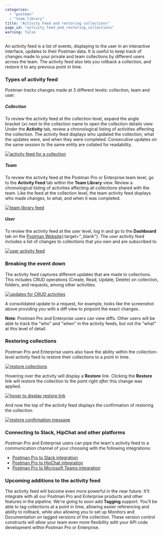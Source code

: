 ```yaml
---
categories:
  - "postman"
  - "team_library"
title: "Activity Feed and restoring collections"
page_id: "activity_feed_and_restoring_collections"
warning: false
---
```


An activity feed is a list of events, displaying to the user in an interactive interface, updates to their Postman data. It is useful to keep track of changes made to your private and team collections by different users across the team. The activity feed also lets you rollback a collection, and restore it to any previous point in time. 

### Types of activity feed

Postman tracks changes made at 3 different levels: collection, team and user.

##### **Collection**

To review the activity feed at the collection level, expand the angle bracket (**>**) next to the collection name to open the collection details view. Under the **Activity** tab, review a chronological listing of activities affecting the collection. The activity feed displays who updated the collection, what the updates were, and when they were completed. Consecutive updates on the same session to the same entity are collated for readability.

[![activity feed for a collection](https://s3.amazonaws.com/postman-static-getpostman-com/postman-docs/teamlib-activity-feed.png)](https://s3.amazonaws.com/postman-static-getpostman-com/postman-docs/teamlib-activity-feed.png)

##### **Team**

To review the activity feed at the Postman Pro or Enterprise team level, go to the **Activity Feed** tab within the **Team Library** view. Review a chronological listing of activities affecting all collections shared with the team. Like the feed at the collection level, the team activity feed displays who made changes, to what, and when it was completed.

[![team library feed](https://s3.amazonaws.com/postman-static-getpostman-com/postman-docs/teamActivityFeed.png)](https://s3.amazonaws.com/postman-static-getpostman-com/postman-docs/teamActivityFeed.png)

##### **User**

To review the activity feed at the user level, log in and go to the **Dashboard** tab on the [Postman Website](https://app.getpostman.com){:target="_blank"}. The user activity feed includes a list of changes to collections that you own and are subscribed to.

[![user activity feed](https://s3.amazonaws.com/postman-static-getpostman-com/postman-docs/59057534.png)](https://s3.amazonaws.com/postman-static-getpostman-com/postman-docs/59057534.png)

### Breaking the event down

The activity feed captures different updates that are made to collections. This includes CRUD operations (Create, Read, Update, Delete) on collection, folders, and requests, among other activities.

[![updates for CRUD activities](https://s3.amazonaws.com/postman-static-getpostman-com/postman-docs/58927272.png)](https://s3.amazonaws.com/postman-static-getpostman-com/postman-docs/58927272.png)

A consolidated update to a request, for example, looks like the screenshot above providing you with a diff view to pinpoint the exact changes. 

**Note**: Postman Pro and Enterprise users can view diffs. Other users will be able to track the "who" and "when" in the activity feeds, but not the "what" at this level of detail. 

### Restoring collections

Postman Pro and Enterprise users also have the ability within the collection-level activity feed to restore their collections to a point in time.

[![restore collections](https://s3.amazonaws.com/postman-static-getpostman-com/postman-docs/59058662.png)](https://s3.amazonaws.com/postman-static-getpostman-com/postman-docs/59058662.png)

Hovering over the activity will display a **Restore** link. Clicking the **Restore** link will restore the collection to the point right _after_ this change was applied.

[![hover to display restore link](https://s3.amazonaws.com/postman-static-getpostman-com/postman-docs/59114317.png)](https://s3.amazonaws.com/postman-static-getpostman-com/postman-docs/59114317.png)

And now the top of the activity feed displays the confirmation of restoring the collection.

[![restore confirmation message](https://s3.amazonaws.com/postman-static-getpostman-com/postman-docs/58927426.png)](https://s3.amazonaws.com/postman-static-getpostman-com/postman-docs/58927426.png)

### Connecting to Slack, HipChat and other platforms

Postman Pro and Enterprise users can pipe the team's activity feed to a communication channel of your choosing with the following integrations:

   *   [Postman Pro to Slack integration](/docs/pro/integrations/slack)
   *   [Postman Pro to HipChat integration](/docs/pro/integrations/hipchat)
   *   [Postman Pro to Microsoft Teams integration](/docs/pro/integrations/microsoft_teams)  

### Upcoming additions to the activity feed

The activity feed will become even more powerful in the near future.  It’ll integrate with all our Postman Pro and Enterprise products and other features in the pipeline. We're going to soon add **Tagging** support. You'll be able to tag collections at a point in time, allowing easier referencing and ability to rollback, while also allowing you to set up Monitors and Documentation on tagged versions of the collection. These version control constructs will allow your team even more flexibility with your API code development within Postman Pro or Enterprise.
